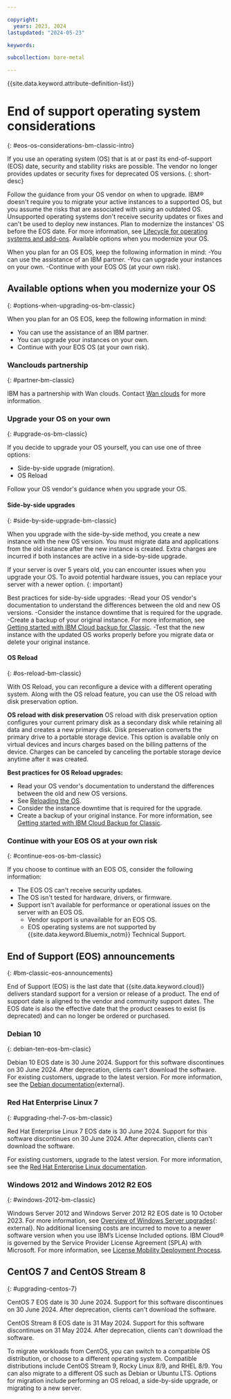 ```yaml
---

copyright:
  years: 2023, 2024
lastupdated: "2024-05-23"

keywords:

subcollection: bare-metal

---
```


{{site.data.keyword.attribute-definition-list}}

# End of support operating system considerations
{: #eos-os-considerations-bm-classic-intro}

If you use an operating system (OS) that is at or past its end-of-support (EOS) date, security and stability risks are possible. The vendor no longer provides updates or security fixes for deprecated OS versions.
{: short-desc}

Follow the guidance from your OS vendor on when to upgrade. IBM® doesn't require you to migrate your active instances to a supported OS, but you assume the risks that are associated with using an outdated OS. Unsupported operating systems don't receive security updates or fixes and can't be used to deploy new instances. Plan to modernize the instances' OS before the EOS date. For more information, see [Lifecycle for operating systems and add-ons](/docs/bare-metal?topic=bare-metal-product-lifecycle-classic).
Available options when you modernize your OS.

When you plan for an OS EOS, keep the following information in mind:
-You can use the assistance of an IBM partner.
-You can upgrade your instances on your own.
-Continue with your EOS OS (at your own risk).


## Available options when you modernize your OS
{: #options-when-upgrading-os-bm-classic}

When you plan for an OS EOS, keep the following information in mind:

* You can use the assistance of an IBM partner. 
* You can upgrade your instances on your own.
* Continue with your EOS OS (at your own risk).

### Wanclouds partnership
{: #partner-bm-classic}

IBM has a partnership with Wan clouds. Contact [Wan clouds]() for more information.

### Upgrade your OS on your own
{: #upgrade-os-bm-classic}

If you decide to upgrade your OS yourself, you can use one of three options:
- Side-by-side upgrade (migration).
- OS Reload

Follow your OS vendor's guidance when you upgrade your OS.

#### Side-by-side upgrades
{: #side-by-side-upgrade-bm-classic}

When you upgrade with the side-by-side method, you create a new instance with the new OS version. You must migrate data and applications from the old instance after the new instance is created. Extra charges are incurred if both instances are active in a side-by-side upgrade.

If your server is over 5 years old, you can encounter issues when you upgrade your OS. To avoid potential hardware issues, you can replace your server with a newer option.
{: important}

Best practices for side-by-side upgrades:
-Read your OS vendor's documentation to understand the differences between the old and new OS versions.
-Consider the instance downtime that is required for the upgrade.
-Create a backup of your original instance. For more information, see [Getting started with IBM Cloud backup for Classic](/docs/Backup?topic=Backup-getting-started).
-Test that the new instance with the updated OS works properly before you migrate data or delete your original instance.

#### OS Reload
{: #os-reload-bm-classic}

With OS Reload, you can reconfigure a device with a different operating system. Along with the OS reload feature, you can use the OS reload with disk preservation option.

**OS reload with disk preservation**
OS reload with disk preservation option configures your current primary disk as a secondary disk while retaining all data and creates a new primary disk. 
Disk preservation converts the primary drive to a portable storage device. This option is available only on virtual devices and incurs charges based on the billing patterns of the device. Charges can be canceled by canceling the portable storage device anytime after it was created.

**Best practices for OS Reload upgrades:**
- Read your OS vendor's documentation to understand the differences between the old and new OS versions.
- See [Reloading the OS](/docs/bare-metal?topic=bare-metal-reloading-the-os).
- Consider the instance downtime that is required for the upgrade.
- Create a backup of your original instance. For more information, see [Getting started with IBM Cloud Backup for Classic](/docs/Backup?topic=Backup-getting-started).

### Continue with your EOS OS at your own risk
{: #continue-eos-os-bm-classic}

If you choose to continue with an EOS OS, consider the following information:

- The EOS OS can't receive security updates.
- The OS isn't tested for hardware, drivers, or firmware.
- Support isn't available for performance or operational issues on the server with an EOS OS.
   - Vendor support is unavailable for an EOS OS.
   - EOS operating systems are not supported by {{site.data.keyword.Bluemix_notm}} Technical Support.

## End of Support (EOS) announcements
{: #bm-classic-eos-announcements}

End of Support (EOS) is the last date that {{site.data.keyword.cloud}} delivers standard support for a version or release of a product. The end of support date is aligned to the vendor and community support dates. The EOS date is also the effective date that the product ceases to exist (is deprecated) and can no longer be ordered or purchased.

### Debian 10
{: debian-ten-eos-bm-clasic}

Debian 10 EOS date is 30 June 2024. Support for this software discontinues on 30 June 2024. After deprecation, clients can't download the software. For existing customers, upgrade to the latest version.
For more information, see the [Debian documentation](https://www.debian.org/releases/bookworm/amd64/release-notes/ch-upgrading.en.html){external}.

### Red Hat Enterprise Linux 7
{: #upgrading-rhel-7-os-bm-classic}

Red Hat Enterprise Linux 7 EOS date is 30 June 2024. Support for this software discontinues on 30 June 2024. After deprecation, clients can't download the software.

For existing customers, upgrade to the latest version. For more information, see the [Red Hat Enterprise Linux documentation](https://access.redhat.com/support/policy/updates/errata).

### Windows 2012 and Windows 2012 R2 EOS
{: #windows-2012-bm-classic}

Windows Server 2012 and Windows Server 2012 R2 EOS date is 10 October 2023. For more information, see [Overview of Windows Server upgrades](https://learn.microsoft.com/en-us/windows-server/get-started/upgrade-overview){: external}.
No additional licensing costs are incurred to move to a newer software version when you use IBM’s License Included options. IBM Cloud® is governed by the Service Provider License Agreement (SPLA) with Microsoft. For more information, see [License Mobility Deployment Process](/docs/microsoft?topic=microsoft-microsoft-license-mobility-process).

## CentOS 7 and CentOS Stream 8
{: #upgrading-centos-7}

CentOS 7 EOS date is 30 June 2024. Support for this software discontinues on 30 June 2024. After deprecation, clients can't download the software.

CentOS Stream 8 EOS date is 31 May 2024. Support for this software discontinues on 31 May 2024. After deprecation, clients can't download the software.

To migrate workloads from CentOS, you can switch to a compatible OS distribution, or choose to a different operating system. Compatible distributions include CentOS Stream 9, Rocky Linux 8/9, and RHEL 8/9. You can also migrate to a different OS such as Debian or Ubuntu LTS. Options for migration include performing an OS reload, a side-by-side upgrade, or migrating to a new server.

